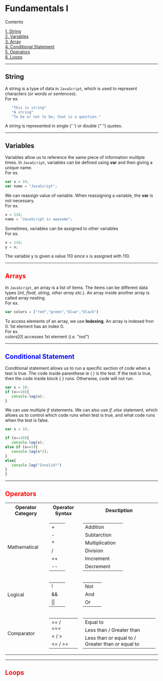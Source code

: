 # Fundamentals I

Contents 

[1. String](#string)  
[2. Variables](#variables)  
[3. Array](#array)  
[4. Conditional Statement](#ifelse)  
[5. Operators](#opers)  
[6. Loops](#loops)

------------------------------------------------------------
## String  
A string is a type of data in `JavaScript`, which is used to represent characters (*or words or sentences*).  
For ex.
```js
   "This is string"
   "A string"
   "To be or not to be; that is a question."
```   
A string is represented in single (*' '*) or double (*" "*) quotes.

--------------------------------------------------------
## Variables
Variables allow us to reference the same piece of information multiple times. In `JavaScript`, variables can be defined using **var** and then giving a unique name.   
For ex.
``` js
var x = 10;
var name = "JavaScript";
```
We can reassign value of variable. When reassigning a variable, the **var** is not necessary.  
For ex.
``` js
x = 110;
name = "JavaScript is awesome";
```
Sometimes, variables can be assigned to other variables  
For ex.
``` js
x = 110;
y = x;
```
The variable y is given a value 110 since x is assigned with 110.

-------------------------------------------------------
## <span style="color:red" id='array'>Arrays</span>
In `JavaScript`, an array is a list of items. The items can be different data types (*int, float, string, other array etc.*). An array inside another array is called array nesting.  
For ex.
``` js
var colors = ["red","green","blue","black"]
```
To access elements of an array, we use **Indexing**. An array is indexed fron 0. 1st element has an index 0.  
For ex.  
colors[0] accesses 1st element (*i.e. "red"*)

------------------------------------------------------------
## <span style="color:blue" id='ifelse'>Conditional Statement</span>
Conditional statement allows us to run a specific section of code when a test is true. The code inside parenthese ie ( ) is the test. If the test is true, then the code inside block { } runs. Otherwise, code will not run.
``` js
var x = 10;
if (x==10){
   console.log(x);
}
```

We can use multiple *if* statements. We can also use *if..else* statement, which allows us to control which code runs when test is true, and what code runs when the test is false.
``` js
var x = 10;

if (x==10){
   console.log(x);
else if (x==5){
   console.log(x*2);
}
else{
   console.log("Invalid!")
}
}
```

-------------------------------------------------------
## <span style="color:red" id='opers'>Operators</span>
<table>

   <tr>
    <th>Operator Category</th>
    <th>Operator Syntax</th>
    <th>Desctiption</th>
  </tr>

  <tr>
    <td>Mathematical</td>
   <td>
   <table>
   <tr><td>+<td></tr>
   <tr><td>-<td></tr>
   <tr><td>*<td></tr>
   <tr><td>/<td></tr>
   <tr><td>++<td></tr>
   <tr><td>--<td></tr>
   </table>
   </td>

   <td>
   <table>
   <tr><td>Addition<td></tr>
   <tr><td>Subtarction<td></tr>
   <tr><td>Multiplication<td></tr>
   <tr><td>Division<td></tr>
   <tr><td>Imcrement<td></tr>
   <tr><td>Decrement<td></tr>
   </table>
   </td>
    
  </tr>

  <tr>
    <td>Logical</td>
   <td>
   <table>
   <tr><td>!<td></tr>
   <tr><td>&&<td></tr>
   <tr><td>||<td></tr>
   </table>
   </td>

   <td>
   <table>
   <tr><td>Not<td></tr>
   <tr><td>And<td></tr>
   <tr><td>Or<td></tr>
   </table>
   </td>
    
  </tr>

  <tr>
    <td>Comparator</td>
   <td>
   <table>
   <tr><td>== / ===<td></tr>
   <tr><td>< / ><td></tr>
   <tr><td><= / >=<td></tr>
   </table>
   </td>

   <td>
   <table>
   <tr><td>Equal to<td></tr>
   <tr><td>Less than / Greater than<td></tr>
   <tr><td>Less than or equal to / Greater than or equal to<td></tr>
   </table>
   </td>
    
  </tr>
  
</table>

--------------------------------------------------
## <span style="color:red" id='loops'>Loops</span>
